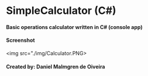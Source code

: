 ﻿# SimpleCalculator (C#)
 
 #### Basic operations calculator written in C# (console app)

 #### Screenshot
 <img src="./img/Calculator.PNG>
 
 #### Created by: Daniel Malmgren de Oiveira
